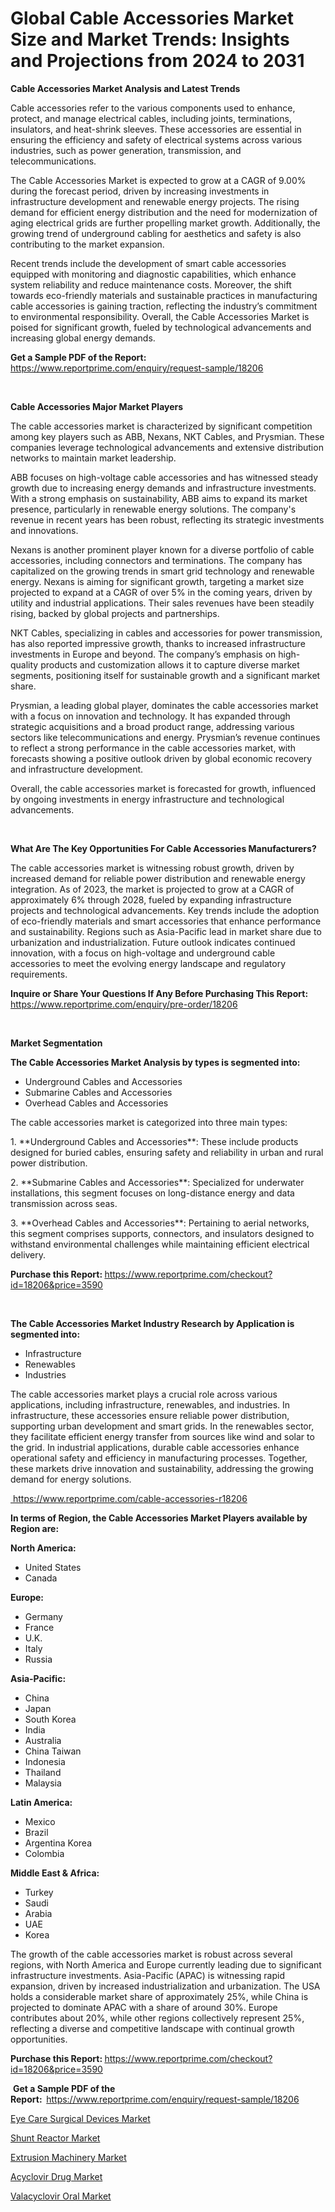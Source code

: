 <p><h1>Global Cable Accessories Market Size and Market Trends: Insights and Projections from 2024 to 2031</h1></p><p><strong>Cable Accessories Market Analysis and Latest Trends</strong></p>
<p><p>Cable accessories refer to the various components used to enhance, protect, and manage electrical cables, including joints, terminations, insulators, and heat-shrink sleeves. These accessories are essential in ensuring the efficiency and safety of electrical systems across various industries, such as power generation, transmission, and telecommunications.</p><p>The Cable Accessories Market is expected to grow at a CAGR of 9.00% during the forecast period, driven by increasing investments in infrastructure development and renewable energy projects. The rising demand for efficient energy distribution and the need for modernization of aging electrical grids are further propelling market growth. Additionally, the growing trend of underground cabling for aesthetics and safety is also contributing to the market expansion.</p><p>Recent trends include the development of smart cable accessories equipped with monitoring and diagnostic capabilities, which enhance system reliability and reduce maintenance costs. Moreover, the shift towards eco-friendly materials and sustainable practices in manufacturing cable accessories is gaining traction, reflecting the industry’s commitment to environmental responsibility. Overall, the Cable Accessories Market is poised for significant growth, fueled by technological advancements and increasing global energy demands.</p></p>
<p><strong>Get a Sample PDF of the Report:&nbsp;</strong> <a href="https://www.reportprime.com/enquiry/request-sample/18206?utm_campaign=38&utm_medium=2&utm_source=Github&utm_content=ia&utm_term=21112024&utm_id=cable-accessories">https://www.reportprime.com/enquiry/request-sample/18206</a></p>
<p>&nbsp;</p>
<p><strong>Cable Accessories Major Market Players</strong></p>
<p><p>The cable accessories market is characterized by significant competition among key players such as ABB, Nexans, NKT Cables, and Prysmian. These companies leverage technological advancements and extensive distribution networks to maintain market leadership.</p><p>ABB focuses on high-voltage cable accessories and has witnessed steady growth due to increasing energy demands and infrastructure investments. With a strong emphasis on sustainability, ABB aims to expand its market presence, particularly in renewable energy solutions. The company's revenue in recent years has been robust, reflecting its strategic investments and innovations.</p><p>Nexans is another prominent player known for a diverse portfolio of cable accessories, including connectors and terminations. The company has capitalized on the growing trends in smart grid technology and renewable energy. Nexans is aiming for significant growth, targeting a market size projected to expand at a CAGR of over 5% in the coming years, driven by utility and industrial applications. Their sales revenues have been steadily rising, backed by global projects and partnerships.</p><p>NKT Cables, specializing in cables and accessories for power transmission, has also reported impressive growth, thanks to increased infrastructure investments in Europe and beyond. The company’s emphasis on high-quality products and customization allows it to capture diverse market segments, positioning itself for sustainable growth and a significant market share.</p><p>Prysmian, a leading global player, dominates the cable accessories market with a focus on innovation and technology. It has expanded through strategic acquisitions and a broad product range, addressing various sectors like telecommunications and energy. Prysmian’s revenue continues to reflect a strong performance in the cable accessories market, with forecasts showing a positive outlook driven by global economic recovery and infrastructure development.</p><p>Overall, the cable accessories market is forecasted for growth, influenced by ongoing investments in energy infrastructure and technological advancements.</p></p>
<p>&nbsp;</p>
<p><strong>What Are The Key Opportunities For Cable Accessories Manufacturers?</strong></p>
<p><p>The cable accessories market is witnessing robust growth, driven by increased demand for reliable power distribution and renewable energy integration. As of 2023, the market is projected to grow at a CAGR of approximately 6% through 2028, fueled by expanding infrastructure projects and technological advancements. Key trends include the adoption of eco-friendly materials and smart accessories that enhance performance and sustainability. Regions such as Asia-Pacific lead in market share due to urbanization and industrialization. Future outlook indicates continued innovation, with a focus on high-voltage and underground cable accessories to meet the evolving energy landscape and regulatory requirements.</p></p>
<p><strong>Inquire or Share Your Questions If Any Before Purchasing This Report:</strong> <a href="https://www.reportprime.com/enquiry/pre-order/18206?utm_campaign=38&utm_medium=2&utm_source=Github&utm_content=ia&utm_term=21112024&utm_id=cable-accessories">https://www.reportprime.com/enquiry/pre-order/18206</a></p>
<p>&nbsp;</p>
<p><strong>Market Segmentation</strong></p>
<p><strong>The Cable Accessories Market Analysis by types is segmented into:</strong></p>
<p><ul><li>Underground Cables and Accessories</li><li>Submarine Cables and Accessories</li><li>Overhead Cables and Accessories</li></ul></p>
<p><p>The cable accessories market is categorized into three main types: </p><p>1. **Underground Cables and Accessories**: These include products designed for buried cables, ensuring safety and reliability in urban and rural power distribution.</p><p>2. **Submarine Cables and Accessories**: Specialized for underwater installations, this segment focuses on long-distance energy and data transmission across seas.</p><p>3. **Overhead Cables and Accessories**: Pertaining to aerial networks, this segment comprises supports, connectors, and insulators designed to withstand environmental challenges while maintaining efficient electrical delivery.</p></p>
<p><strong>Purchase this Report:&nbsp;</strong><a href="https://www.reportprime.com/checkout?id=18206&price=3590&utm_campaign=38&utm_medium=2&utm_source=Github&utm_content=ia&utm_term=21112024&utm_id=cable-accessories">https://www.reportprime.com/checkout?id=18206&price=3590</a></p>
<p>&nbsp;</p>
<p><strong>The Cable Accessories Market Industry Research by Application is segmented into:</strong></p>
<p><ul><li>Infrastructure</li><li>Renewables</li><li>Industries</li></ul></p>
<p><p>The cable accessories market plays a crucial role across various applications, including infrastructure, renewables, and industries. In infrastructure, these accessories ensure reliable power distribution, supporting urban development and smart grids. In the renewables sector, they facilitate efficient energy transfer from sources like wind and solar to the grid. In industrial applications, durable cable accessories enhance operational safety and efficiency in manufacturing processes. Together, these markets drive innovation and sustainability, addressing the growing demand for energy solutions.</p></p>
<p><a href="https://www.reportprime.com/cable-accessories-r18206?utm_campaign=38&utm_medium=2&utm_source=Github&utm_content=ia&utm_term=21112024&utm_id=cable-accessories">&nbsp;https://www.reportprime.com/cable-accessories-r18206</a></p>
<p><strong>In terms of Region, the Cable Accessories Market Players available by Region are:</strong></p>
<p>
    <p> <strong> North America: </strong>
        <ul>
            <li>United States</li>
            <li>Canada</li>
        </ul>
        </p> 
    <p> <strong> Europe: </strong>
        <ul>
            <li>Germany</li>
            <li>France</li>
            <li>U.K.</li>
            <li>Italy</li>
            <li>Russia</li>
        </ul>
        </p> 
    <p> <strong> Asia-Pacific: </strong>
        <ul>
            <li>China</li>
            <li>Japan</li>
            <li>South Korea</li>
            <li>India</li>
            <li>Australia</li>
            <li>China Taiwan</li>
            <li>Indonesia</li>
            <li>Thailand</li>
            <li>Malaysia</li>
        </ul>
        </p> 
    <p> <strong> Latin America: </strong>
        <ul>
            <li>Mexico</li>
            <li>Brazil</li>
            <li>Argentina Korea</li>
            <li>Colombia</li>
        </ul>
        </p> 
    <p> <strong> Middle East & Africa: </strong>
        <ul>
            <li>Turkey</li>
            <li>Saudi</li>
            <li>Arabia</li>
            <li>UAE</li>
            <li>Korea</li>
        </ul>
    </p>
    </p>
<p><p>The growth of the cable accessories market is robust across several regions, with North America and Europe currently leading due to significant infrastructure investments. Asia-Pacific (APAC) is witnessing rapid expansion, driven by increased industrialization and urbanization. The USA holds a considerable market share of approximately 25%, while China is projected to dominate APAC with a share of around 30%. Europe contributes about 20%, while other regions collectively represent 25%, reflecting a diverse and competitive landscape with continual growth opportunities.</p></p>
<p><strong>Purchase this Report: </strong><a href="https://www.reportprime.com/checkout?id=18206&price=3590&utm_campaign=38&utm_medium=2&utm_source=Github&utm_content=ia&utm_term=21112024&utm_id=cable-accessories">https://www.reportprime.com/checkout?id=18206&price=3590</a></p>
<p>&nbsp;<strong>Get a Sample PDF of the Report:&nbsp;&nbsp;</strong><a href="https://www.reportprime.com/enquiry/request-sample/18206?utm_campaign=38&utm_medium=2&utm_source=Github&utm_content=ia&utm_term=21112024&utm_id=cable-accessories">https://www.reportprime.com/enquiry/request-sample/18206</a></p>
<p><strong></strong></p>
<p><p><a href="https://www.linkedin.com/pulse/comprehensive-assessment-globaleye-care-surgical-devices-mnble?utm_campaign=38&utm_medium=2&utm_source=Github&utm_content=ia&utm_term=21112024&utm_id=cable-accessories">Eye Care Surgical Devices Market</a></p><p><a href="https://github.com/petbigbeepjn/Market-Research-Report-List-1/blob/main/shunt-reactor-market.md?utm_campaign=38&utm_medium=2&utm_source=Github&utm_content=ia&utm_term=21112024&utm_id=cable-accessories">Shunt Reactor Market</a></p><p><a href="https://www.linkedin.com/pulse/comprehensive-evaluation-sustainability-extrusion-machinery-kwrxc?utm_campaign=38&utm_medium=2&utm_source=Github&utm_content=ia&utm_term=21112024&utm_id=cable-accessories">Extrusion Machinery Market</a></p><p><a href="https://issuu.com/reportprime-2/docs/acyclovir-drug-market-size-2030.ppt_7121179a10fac4?utm_campaign=38&utm_medium=2&utm_source=Github&utm_content=ia&utm_term=21112024&utm_id=cable-accessories">Acyclovir Drug Market</a></p><p><a href="https://issuu.com/reportprime-2/docs/valacyclovir-oral-market-size-2030._64e9aa87e6fdd1?utm_campaign=38&utm_medium=2&utm_source=Github&utm_content=ia&utm_term=21112024&utm_id=cable-accessories">Valacyclovir Oral Market</a></p></p>